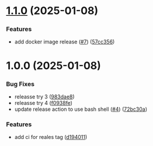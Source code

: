 # [1.1.0](https://github.com/michael-hoffman-26/recipe-vault/compare/v1.0.0...v1.1.0) (2025-01-08)


### Features

* add docker image release ([#7](https://github.com/michael-hoffman-26/recipe-vault/issues/7)) ([57cc356](https://github.com/michael-hoffman-26/recipe-vault/commit/57cc356fb3e4ec91c5e963d09dea8bc2cf45356f))

# 1.0.0 (2025-01-08)


### Bug Fixes

* releasse try 3 ([983dae8](https://github.com/michael-hoffman-26/recipe-vault/commit/983dae85922a20e4f429ded103a3cb4b5818b502))
* releasse try 4 ([f0938fe](https://github.com/michael-hoffman-26/recipe-vault/commit/f0938fefba7d2bc5f92daba8a2ec88be95247389))
* update release action to use bash shell ([#4](https://github.com/michael-hoffman-26/recipe-vault/issues/4)) ([72bc30a](https://github.com/michael-hoffman-26/recipe-vault/commit/72bc30a7a4a1ed3e6fd10a8f7cc542e573cc19a0))


### Features

* add ci for reales tag ([d194011](https://github.com/michael-hoffman-26/recipe-vault/commit/d1940115c6f3fda7b5c25fe9f28113dc789f77b5))
